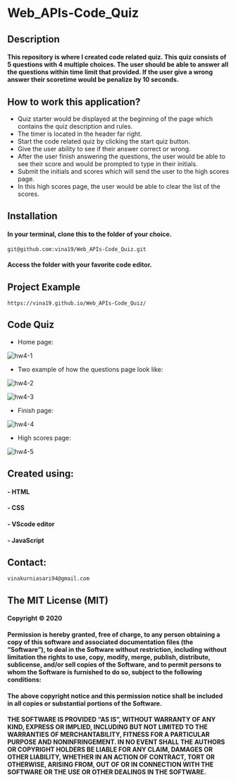 # Web_APIs-Code_Quiz
## Description
#### This repository is where I created code related quiz. This quiz consists of 5 questions with 4 multiple choices. The user should be able to answer all the questions within time limit that provided. If the user give a wrong answer their scoretime would be penalize by 10 seconds.

## How to work this application?
* Quiz starter would be displayed at the beginning of the page which contains the quiz description and rules.
* The timer is located in the header far right.
* Start the code related quiz by clicking the start quiz button.
* Give the user ability to see if their answer correct or wrong.
* After the user finish answering the questions, the user would be able to see their score and would be prompted to type in their initials.
* Submit the initials and scores which will send the user to the high scores page.
* In this high scores page, the user would be able to clear the list of the scores.

## Installation
#### In your terminal, clone this to the folder of your choice.

    git@github.com:vina19/Web_APIs-Code_Quiz.git

#### Access the folder with your favorite code editor.

## Project Example

    https://vina19.github.io/Web_APIs-Code_Quiz/

## Code Quiz
* Home page:

![hw4-1](https://user-images.githubusercontent.com/46719712/97091294-92954800-1600-11eb-9b52-c68a572ca224.png)

* Two example of how the questions page look like:

![hw4-2](https://user-images.githubusercontent.com/46719712/97097440-77e1c400-163e-11eb-80fb-ffc92b9207ec.png)

![hw4-3](https://user-images.githubusercontent.com/46719712/97097445-7912f100-163e-11eb-9929-0e1057f0e5ab.png)


* Finish page:

![hw4-4](https://user-images.githubusercontent.com/46719712/97097446-7adcb480-163e-11eb-981b-fb6b56d58fac.png)


* High scores page:

![hw4-5](https://user-images.githubusercontent.com/46719712/97097447-7c0de180-163e-11eb-8f57-12fcdb2b1c37.png)

## Created using:
#### - HTML
#### - CSS
#### - VScode editor
#### - JavaScript

## Contact:
    vinakurniasari94@gmail.com

## The MIT License (MIT)
#### Copyright © 2020 <Vina Kurniasari>

#### Permission is hereby granted, free of charge, to any person obtaining a copy of this software and associated documentation files (the “Software”), to deal in the Software without restriction, including without limitation the rights to use, copy, modify, merge, publish, distribute, sublicense, and/or sell copies of the Software, and to permit persons to whom the Software is furnished to do so, subject to the following conditions:

#### The above copyright notice and this permission notice shall be included in all copies or substantial portions of the Software.

#### THE SOFTWARE IS PROVIDED “AS IS”, WITHOUT WARRANTY OF ANY KIND, EXPRESS OR IMPLIED, INCLUDING BUT NOT LIMITED TO THE WARRANTIES OF MERCHANTABILITY, FITNESS FOR A PARTICULAR PURPOSE AND NONINFRINGEMENT. IN NO EVENT SHALL THE AUTHORS OR COPYRIGHT HOLDERS BE LIABLE FOR ANY CLAIM, DAMAGES OR OTHER LIABILITY, WHETHER IN AN ACTION OF CONTRACT, TORT OR OTHERWISE, ARISING FROM, OUT OF OR IN CONNECTION WITH THE SOFTWARE OR THE USE OR OTHER DEALINGS IN THE SOFTWARE.
